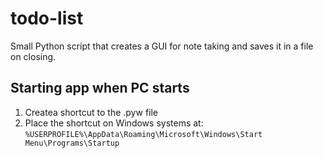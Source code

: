 # todo-list
Small Python script that creates a GUI for note taking and saves it in a file on closing.

## Starting app when PC starts
1. Createa shortcut to the .pyw file
2. Place the shortcut on Windows systems at: `%USERPROFILE%\AppData\Roaming\Microsoft\Windows\Start Menu\Programs\Startup`
